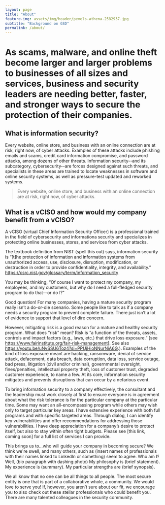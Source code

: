 ```yaml
---
layout: page
title: "About"
feature-img: assets/img/header/pexels-athena-2582937.jpg
subtitle: "Background on GSD"
permalink: /about/
---
```

# As scams, malware, and online theft become larger and larger problems to businesses of all sizes and services, business and security leaders are needing better, faster, and stronger ways to secure the protection of their companies.

## What is information security?
Every website, online store, and business with an online connection are at risk, right now, of cyber attacks. Examples of these attacks include phishing emails and scams, credit card information compromise, and password attacks, among dozens of other threats. Information security--and its subcategory, cybersecurity--are forces designed against such threats, and specialists in these areas are trained to locate weaknesses in software and online security systems, as well as pressure-test updated and reworked systems.

> Every website, online store, and business with an online connection are at risk, right now, of cyber attacks.

## What is a vCISO and how would my company benefit from a vCISO?  
A vCISO (virtual Chief Information Security Officer) is a professional trained in the field of cybersecurity and informationa security and specializes in protecting online businesses, stores, and services from cyber attacks.

The textbook definition from NIST (spell this out) says, information security is “[t]he protection of information and information systems from unauthorized access, use, disclosure, disruption, modification, or destruction in order to provide confidentiality, integrity, and availability.”  https://csrc.nist.gov/glossary/term/information_security

You may be thinking, “Of course I want to protect my company, my employees, and my customers, but why do I need a full-fledged security program to do that—or do I?"

Good question!  For many companies, having a mature security program really isn’t a do-or-die scenario.  Some people like to talk as if a company needs a security program to prevent complete failure.  There just isn’t a lot of evidence to support that level of dire concern.  

However, mitigating risk is a good reason for a mature and healthy security program.  What does “risk” mean?  Risk is “a function of the threats, assets, controls and impact factors (e.g., laws, etc.) that drive loss exposure.” [see https://www.fairinstitute.org/fair-risk-management].  See also https://youtu.be/uNvSSU6Toz4?si=PPUjHioNNurNiA6G.). Examples of the kind of loss exposure meant are hacking, ransomware, denial of service attack, defacement, data breach, data corruption, data loss, service outage, bad press, litigation (civil and/or criminal), governmental oversight, fines/penalties, intellectual property theft, loss of customer trust, degraded customer experience, to name a few.  At its core, information security mitigates and prevents disruptions that can occur by a nefarious event.

To bring information security to a company effectively, the consultant and the leadership must work closely at first to ensure everyone is in agreement about what the risk tolerance is for the particular company at the particular time.  Some may want an all-encompassing program while others may wish only to target particular key areas.  I have extensive experience with both full programs and with specific targeted areas.  Through dialog, I can identify key vulnerabilities and offer recommendations for addressing those vulnerabilities.  I have deep appreciation for a company’s desire to protect itself, but also to stay within often tight budgets.  Please see [this link, coming soon] for a full list of services I can provide.

This brings us to…who will guide your company in becoming secure?  We think we're swell, and many others, such as (insert names of professionals with their names linked to LinkedIn or something) seem to agree.  Who am I?  Well, (bio paragraph with dashing photo) My philosophy is (brief statement).  My experience is (summary).  My particular strengths are (brief synopsis).  

We all know that no one can be all things to all people.  The most secure entity is one that is part of a collaborative whole, a community.  We would love to serve you!  If, however, you aren’t sure about our fit, we encourage you to also check out these stellar professionals who could benefit you.  There are many talented colleagues in the security community.  
